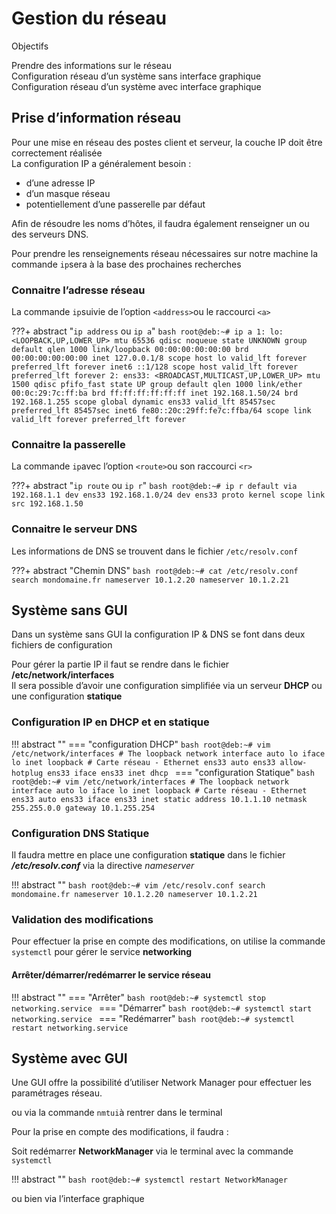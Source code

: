 # Gestion du réseau

Objectifs  

Prendre des informations sur le réseau  
Configuration réseau d’un système sans interface graphique  
Configuration réseau d’un système avec interface graphique  

## Prise d’information réseau

Pour une mise en réseau des postes client et serveur, la couche IP doit être correctement réalisée  
La configuration IP a généralement besoin :  

- d’une adresse IP
- d’un masque réseau
- potentiellement d’une passerelle par défaut

Afin de résoudre les noms d’hôtes, il faudra également renseigner un ou des serveurs DNS.  

Pour prendre les renseignements réseau nécessaires sur notre machine la commande `ip`sera à la base des prochaines recherches  

### Connaitre l’adresse réseau

La commande `ip`suivie de l’option `<address>`ou le raccourci `<a>`  

???+ abstract "`ip address` ou `ip a`"
    ```bash
    root@deb:~# ip a
    1: lo: <LOOPBACK,UP,LOWER_UP> mtu 65536 qdisc noqueue state UNKNOWN group default qlen 1000
        link/loopback 00:00:00:00:00:00 brd 00:00:00:00:00:00
        inet 127.0.0.1/8 scope host lo
            valid_lft forever preferred_lft forever
        inet6 ::1/128 scope host
            valid_lft forever preferred_lft forever
    2: ens33: <BROADCAST,MULTICAST,UP,LOWER_UP> mtu 1500 qdisc pfifo_fast state UP group default qlen 1000
        link/ether 00:0c:29:7c:ff:ba brd ff:ff:ff:ff:ff:ff
        inet 192.168.1.50/24 brd 192.168.1.255 scope global dynamic ens33
            valid_lft 85457sec preferred_lft 85457sec inet6 fe80::20c:29ff:fe7c:ffba/64 scope link
            valid_lft forever preferred_lft forever
    ```

### Connaitre la passerelle

La commande `ip`avec l’option `<route>`ou son raccourci `<r>`  

???+ abstract "`ip route` ou `ip r`"
    ```bash
    root@deb:~# ip r
    default via 192.168.1.1 dev ens33
    192.168.1.0/24 dev ens33 proto kernel scope link src 192.168.1.50
    ```

### Connaitre le serveur DNS

Les informations de DNS se trouvent dans le fichier `/etc/resolv.conf`  

???+ abstract "Chemin DNS"
    ```bash
    root@deb:~# cat /etc/resolv.conf
    search mondomaine.fr
    nameserver 10.1.2.20
    nameserver 10.1.2.21
    ```

## Système sans GUI

Dans un système sans GUI la configuration IP & DNS se font dans deux fichiers de configuration  

Pour gérer la partie IP il faut se rendre dans le fichier **/etc/network/interfaces**  
Il sera possible d’avoir une configuration simplifiée via un serveur **DHCP** ou une configuration **statique**  

### Configuration IP en DHCP et en statique

!!! abstract ""
    === "configuration DHCP"
        ```bash
        root@deb:~# vim /etc/network/interfaces
        # The loopback network interface
        auto lo
        iface lo inet loopback
        # Carte réseau - Ethernet ens33
        auto ens33
        allow-hotplug ens33
        iface ens33 inet dhcp
        ```
    === "configuration Statique"
        ```bash
        root@deb:~# vim /etc/network/interfaces
        # The loopback network interface
        auto lo
        iface lo inet loopback
        # Carte réseau - Ethernet ens33
        auto ens33
        iface ens33 inet static
                address 10.1.1.10
                netmask 255.255.0.0
                gateway 10.1.255.254
        ```

### Configuration DNS Statique

Il faudra mettre en place une configuration **statique** dans le fichier ***/etc/resolv.conf*** via la directive *nameserver*

!!! abstract ""
    ```bash
    root@deb:~# vim /etc/resolv.conf
    search mondomaine.fr
    nameserver 10.1.2.20
    nameserver 10.1.2.21
    ```

### Validation des modifications

Pour effectuer la prise en compte des modifications, on utilise la commande  
`systemctl` pour gérer le service **networking**  

#### Arrêter/démarrer/redémarrer le service réseau

!!! abstract ""
    === "Arrêter"
        ```bash
        root@deb:~# systemctl stop networking.service
        ```
    === "Démarrer"
        ```bash
        root@deb:~# systemctl start networking.service
        ```
    === "Redémarrer"
        ```bash
        root@deb:~# systemctl restart networking.service
        ```

## Système avec GUI

Une GUI offre la possibilité d’utiliser Network Manager pour effectuer les paramétrages réseau.  

<!-- insérer capture d’écran network manager p15 cours module 5 -->

ou via la commande `nmtui`à rentrer dans le terminal  

Pour la prise en compte des modifications, il faudra :  

Soit redémarrer **NetworkManager** via le terminal avec la commande `systemctl`  

!!! abstract ""
    ```bash
    root@deb:~# systemctl restart NetworkManager
    ```

ou bien via l’interface graphique  

<!-- insérer capture d’écran page 16 module 5-->
